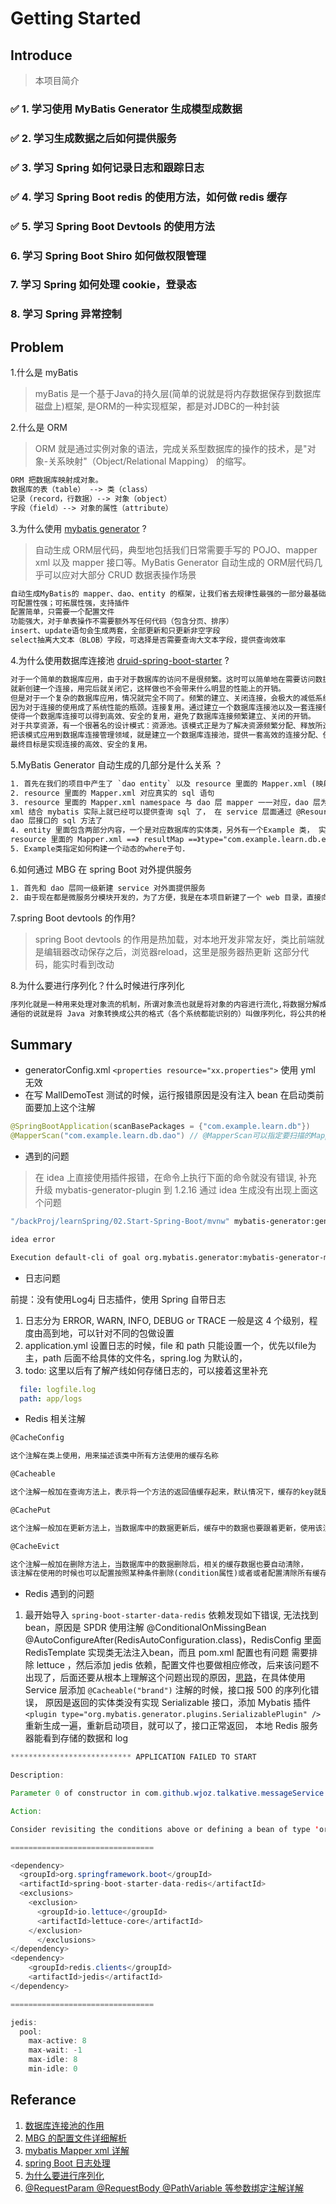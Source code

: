 # Getting Started

## Introduce

> 本项目简介

### ✅ 1. 学习使用 MyBatis Generator 生成模型成数据

### ✅ 2. 学习生成数据之后如何提供服务

### ✅ 3. 学习 Spring 如何记录日志和跟踪日志

### ✅ 4. 学习 Spring Boot redis 的使用方法，如何做 redis 缓存

### ✅ 5. 学习 Spring Boot Devtools 的使用方法

### 6. 学习 Spring Boot Shiro 如何做权限管理

### 7. 学习 Spring 如何处理 cookie，登录态

### 8. 学习 Spring 异常控制

## Problem

1.什么是 myBatis

> myBatis 是一个基于Java的持久层(简单的说就是将内存数据保存到数据库磁盘上)框架, 是ORM的一种实现框架，都是对JDBC的一种封装

2.什么是 ORM

> ORM 就是通过实例对象的语法，完成关系型数据库的操作的技术，是"对象-关系映射"（Object/Relational Mapping） 的缩写。

```html
ORM 把数据库映射成对象。
数据库的表（table） --> 类（class）
记录（record，行数据）--> 对象（object）
字段（field）--> 对象的属性（attribute）
```

3.为什么使用 [mybatis generator](https://github.com/mybatis/generator) ?

> 自动生成 ORM层代码，典型地包括我们日常需要手写的 POJO、mapper xml 以及 mapper 接口等。MyBatis Generator 
自动生成的 ORM层代码几乎可以应对大部分 CRUD 数据表操作场景

```html
自动生成MyBatis的 mapper、dao、entity 的框架，让我们省去规律性最强的一部分最基础的代码编写。
可配置性强；可拓展性强，支持插件
配置简单，只需要一个配置文件
功能强大，对于单表操作不需要额外写任何代码（包含分页、排序）
insert、update语句会生成两套，全部更新和只更新非空字段
select抽离大文本（BLOB）字段，可选择是否需要查询大文本字段，提供查询效率
```

4.为什么使用数据库连接池 [druid-spring-boot-starter](https://github.com/alibaba/druid) ?

```html
对于一个简单的数据库应用，由于对于数据库的访问不是很频繁。这时可以简单地在需要访问数据库时，
就新创建一个连接，用完后就关闭它，这样做也不会带来什么明显的性能上的开销。
但是对于一个复杂的数据库应用，情况就完全不同了。频繁的建立、关闭连接，会极大的减低系统的性能，
因为对于连接的使用成了系统性能的瓶颈。连接复用。通过建立一个数据库连接池以及一套连接使用管理策略，
使得一个数据库连接可以得到高效、安全的复用，避免了数据库连接频繁建立、关闭的开销。
对于共享资源，有一个很著名的设计模式：资源池。该模式正是为了解决资源频繁分配、释放所造成的问题的。
把该模式应用到数据库连接管理领域，就是建立一个数据库连接池，提供一套高效的连接分配、使用策略，
最终目标是实现连接的高效、安全的复用。
```

5.MyBatis Generator 自动生成的几部分是什么关系 ？

```html
1. 首先在我们的项目中产生了 `dao entity` 以及 resource 里面的 Mapper.xml (映射上面的dao层)
2. resource 里面的 Mapper.xml 对应真实的 sql 语句
3. resource 里面的 Mapper.xml namespace 与 dao 层 mapper 一一对应，dao 层为 接口，dao 层通过
xml 结合 mybatis 实际上就已经可以提供查询 sql 了， 在 service 层面通过 @Resource 注解 接口，就可以调用
dao 层接口的 sql 方法了
4. entity 里面包含两部分内容，一个是对应数据库的实体类，另外有一个Example 类， 实体类好理解，对应映射 table，
resource 里面的 Mapper.xml ==》 resultMap ==》type="com.example.learn.db.entity.MallAd"，
5. Example类指定如何构建一个动态的where子句.

```

6.如何通过 MBG 在 spring Boot 对外提供服务

```html
1. 首先和 dao 层同一级新建 service 对外面提供服务
2. 由于现在都是微服务分模块开发的，为了方便，我是在本项目新建了一个 web 目录，直接向外边暴露api
```

7.spring Boot devtools 的作用?

> spring Boot devtools 的作用是热加载，对本地开发非常友好，类比前端就是编辑器改动保存之后，浏览器reload，这里是服务器热更新
这部分代码，能实时看到改动

8.为什么要进行序列化？什么时候进行序列化

```html
序列化就是一种用来处理对象流的机制，所谓对象流也就是将对象的内容进行流化,将数据分解成字节流，以便存储在文件中或在网络上传输。
通俗的说就是将 Java 对象转换成公共的格式（各个系统都能识别的）叫做序列化，将公共的格式转换成对象叫做反序列化
```

## Summary

- generatorConfig.xml `<properties resource="xx.properties">` 使用 yml 无效
- 在写 MallDemoTest 测试的时候，运行报错原因是没有注入 bean 在启动类前面要加上这个注解

```java
@SpringBootApplication(scanBasePackages = {"com.example.learn.db"})
@MapperScan("com.example.learn.db.dao") // @MapperScan可以指定要扫描的Mapper类的包的路径
```

- 遇到的问题

> 在 idea 上直接使用插件报错，在命令上执行下面的命令就没有错误, 补充 升级 mybatis-generator-plugin 到 1.2.16 通过 idea 生成没有出现上面这个问题

```bash
"/backProj/learnSpring/02.Start-Spring-Boot/mvnw" mybatis-generator:generate -f "/backProj/learnSpring/02.Start-Spring-Boot/pom.xml"

idea error

Execution default-cli of goal org.mybatis.generator:mybatis-generator-maven-plugin:1.3.7:generate failed: A required class was missing while executing org.mybatis.generator:mybatis-generator-maven-plugin:1.3.7:generate: org/dom4j/io/SAXReader

```

- 日志问题

前提：没有使用Log4j 日志插件，使用 Spring 自带日志

1. 日志分为 ERROR, WARN, INFO, DEBUG or TRACE 一般是这 4 个级别，程度由高到地，可以针对不同的包做设置
2. application.yml 设置日志的时候，file 和 path 只能设置一个，优先以file为主，path 后面不给具体的文件名，spring.log 为默认的，
3. todo: 这里以后有了解产线如何存储日志的，可以接着这里补充

```yml
  file: logfile.log
  path: app/logs
```

- Redis 相关注解

```html
@CacheConfig

这个注解在类上使用，用来描述该类中所有方法使用的缓存名称

@Cacheable

这个注解一般加在查询方法上，表示将一个方法的返回值缓存起来，默认情况下，缓存的key就是方法的参数，缓存的value就是方法的返回值

@CachePut

这个注解一般加在更新方法上，当数据库中的数据更新后，缓存中的数据也要跟着更新，使用该注解，可以将方法的返回值自动更新到已经存在的key上

@CacheEvict

这个注解一般加在删除方法上，当数据库中的数据删除后，相关的缓存数据也要自动清除，
该注解在使用的时候也可以配置按照某种条件删除(condition属性)或者或者配置清除所有缓存(allEntries属性)
```

- Redis 遇到的问题

1. 最开始导入 `spring-boot-starter-data-redis` 依赖发现如下错误, 无法找到 bean，原因是 SPDR 使用注解 @ConditionalOnMissingBean
@AutoConfigureAfter(RedisAutoConfiguration.class)，RedisConfig 里面 RedisTemplate 实现类无法注入bean，而且 pom.xml 配置也有问题
需要排除 lettuce ，然后添加 jedis 依赖，配置文件也要做相应修改，后来该问题不出现了，后面还要从根本上理解这个问题出现的原因，[思路](https://www.cnblogs.com/zhangyy3/p/9127109.html)，在具体使用 Service 层添加 `@Cacheable("brand")` 注解的时候，接口报 500 的序列化错误，
原因是返回的实体类没有实现 Serializable 接口，添加  Mybatis 插件`<plugin type="org.mybatis.generator.plugins.SerializablePlugin" />`
重新生成一遍，重新启动项目，就可以了，接口正常返回， 本地 Redis 服务器能看到存储的数据和 log

```java
*************************** APPLICATION FAILED TO START

Description:

Parameter 0 of constructor in com.github.wjoz.talkative.messageService.repository.redis.impl.RedisMessageRepositoryImpl required a bean of type 'org.springframework.data.redis.core.RedisTemplate' that could not be found. - Bean method 'redisTemplate' in 'RedisAutoConfiguration.RedisConfiguration' not loaded because @ConditionalOnMissingBean (names: redisTemplate; SearchStrategy: all) found bean 'redisTemplate'

Action:

Consider revisiting the conditions above or defining a bean of type 'org.springframework.data.redis.core.RedisTemplate' in your configuration.

================================

<dependency>
  <groupId>org.springframework.boot</groupId>
  <artifactId>spring-boot-starter-data-redis</artifactId>
  <exclusions>
    <exclusion>
      <groupId>io.lettuce</groupId>
      <artifactId>lettuce-core</artifactId>
    </exclusion>
      </exclusions>
</dependency>
<dependency>
    <groupId>redis.clients</groupId>
    <artifactId>jedis</artifactId>
</dependency>

================================

jedis:
  pool:
    max-active: 8
    max-wait: -1
    max-idle: 8
    min-idle: 0
```

## Referance

1. [数据库连接池的作用](https://blog.csdn.net/dly1580854879/article/details/73088884)
2. [MBG 的配置文件详细解析](https://gitee.com/free/Mybatis_Utils/blob/master/MybatisGeneator/MybatisGeneator.md)
3. [mybatis Mapper xml 详解](http://www.mybatis.org/mybatis-3/zh/sqlmap-xml.html)
4. [spring Boot 日志处理](https://blog.csdn.net/yu0_zhang0/article/details/83898819)
5. [为什么要进行序列化](https://blog.csdn.net/tlycherry/article/details/8986720)
6. [@RequestParam @RequestBody @PathVariable 等参数绑定注解详解](https://blog.csdn.net/walkerJong/article/details/7946109)
